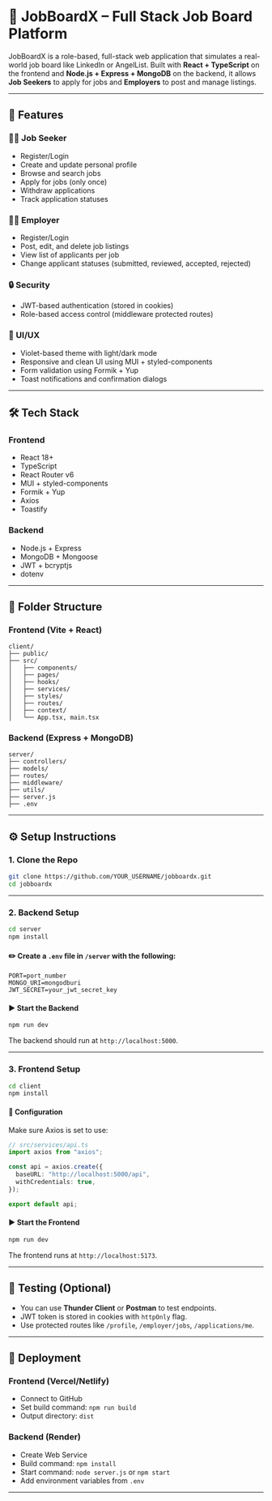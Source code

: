 # 💼 JobBoardX – Full Stack Job Board Platform

JobBoardX is a role-based, full-stack web application that simulates a real-world job board like LinkedIn or AngelList. Built with **React + TypeScript** on the frontend and **Node.js + Express + MongoDB** on the backend, it allows **Job Seekers** to apply for jobs and **Employers** to post and manage listings.

---

## 🚀 Features

### 👨‍💻 Job Seeker

- Register/Login
- Create and update personal profile
- Browse and search jobs
- Apply for jobs (only once)
- Withdraw applications
- Track application statuses

### 🧑‍💼 Employer

- Register/Login
- Post, edit, and delete job listings
- View list of applicants per job
- Change applicant statuses (submitted, reviewed, accepted, rejected)

### 🔒 Security

- JWT-based authentication (stored in cookies)
- Role-based access control (middleware protected routes)

### 💅 UI/UX

- Violet-based theme with light/dark mode
- Responsive and clean UI using MUI + styled-components
- Form validation using Formik + Yup
- Toast notifications and confirmation dialogs

---

## 🛠️ Tech Stack

### Frontend

- React 18+
- TypeScript
- React Router v6
- MUI + styled-components
- Formik + Yup
- Axios
- Toastify

### Backend

- Node.js + Express
- MongoDB + Mongoose
- JWT + bcryptjs
- dotenv

---

## 📁 Folder Structure

### Frontend (Vite + React)

```
client/
├── public/
├── src/
│   ├── components/
│   ├── pages/
│   ├── hooks/
│   ├── services/
│   ├── styles/
│   ├── routes/
│   ├── context/
│   └── App.tsx, main.tsx
```

### Backend (Express + MongoDB)

```
server/
├── controllers/
├── models/
├── routes/
├── middleware/
├── utils/
├── server.js
├── .env
```

---

## ⚙️ Setup Instructions

### 1. Clone the Repo

```bash
git clone https://github.com/YOUR_USERNAME/jobboardx.git
cd jobboardx
```

---

### 2. Backend Setup

```bash
cd server
npm install
```

#### ✏️ Create a `.env` file in `/server` with the following:

```env
PORT=port_number
MONGO_URI=mongodburi
JWT_SECRET=your_jwt_secret_key
```

#### ▶️ Start the Backend

```bash
npm run dev
```

The backend should run at `http://localhost:5000`.

---

### 3. Frontend Setup

```bash
cd client
npm install
```

#### 🔧 Configuration

Make sure Axios is set to use:

```ts
// src/services/api.ts
import axios from "axios";

const api = axios.create({
  baseURL: "http://localhost:5000/api",
  withCredentials: true,
});

export default api;
```

#### ▶️ Start the Frontend

```bash
npm run dev
```

The frontend runs at `http://localhost:5173`.

---

## 🧪 Testing (Optional)

- You can use **Thunder Client** or **Postman** to test endpoints.
- JWT token is stored in cookies with `httpOnly` flag.
- Use protected routes like `/profile`, `/employer/jobs`, `/applications/me`.

---

## 🚀 Deployment

### Frontend (Vercel/Netlify)

- Connect to GitHub
- Set build command: `npm run build`
- Output directory: `dist`

### Backend (Render)

- Create Web Service
- Build command: `npm install`
- Start command: `node server.js` or `npm start`
- Add environment variables from `.env`

---
